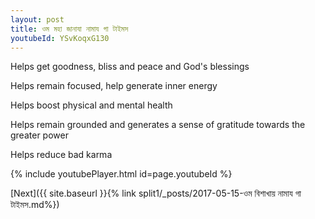 ```yaml
---
layout: post
title: ওম মহা জানাযা নামায গা টাইমস
youtubeId: YSvKoqxG130
---
```

 
 
Helps get goodness, bliss and peace and God's blessings
 
Helps remain focused, help generate inner energy 
 
Helps boost physical and mental health 
 
Helps remain grounded and generates a sense of gratitude towards the greater power 
 
Helps reduce bad karma
 
 
 
 


{% include youtubePlayer.html id=page.youtubeId %}
 
[Next]({{ site.baseurl }}{% link  split1/_posts/2017-05-15-ওম বিশাখায় নামায গা টাইমস.md%})
 

